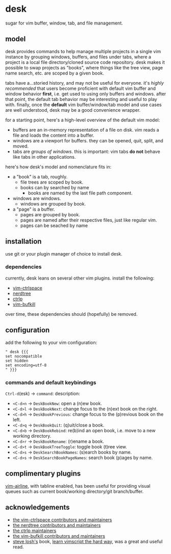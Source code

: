 desk
====

sugar for vim buffer, window, tab, and file management.

## model

desk provides commands to help manage multiple projects in a single vim instance by grouping windows, buffers, and files under tabs, where a project is a local file directory/cloned source code repository. desk makes it possible to swap projects as "books", where things like the tree view, page name search, etc. are scoped by a given book.

tabs have a...storied history, and may not be useful for everyone. it's _highly recommended_ that users become proficient with default vim buffer and window behavior **first**, i.e. get used to using only buffers and windows. after that point, the default tab behavior may be interesting and useful to play with. finally, once the **default** vim buffer/window/tab model and use cases are well understood, desk may be a good convenience wrapper.

for a starting point, here's a high-level overview of the default vim model:

* buffers are an in-memory representation of a file on disk. vim reads a file and loads the content into a buffer.
* windows are a viewport for buffers. they can be opened, quit, split, and moved.
* tabs are _groups of windows_. this is important: vim tabs **do not** behave like tabs in other applications.

here's how desk's model and nomenclature fits in:

* a "book" is a tab, roughly.
  * file trees are scoped by book.
  * books can by searched by name
    * books are named by the last file path component.
* windows are windows.
  * windows are grouped by book.
* a "page" is a buffer.
  * pages are grouped by book.
  * pages are named after their respective files, just like regular vim.
  * pages can be seached by name

## installation

use git or your plugin manager of choice to install desk.

### dependencies

currently, desk leans on several other vim plugins. install the following:

* [vim-ctrlspace](https://github.com/vim-ctrlspace/vim-ctrlspace)
* [nerdtree](https://github.com/preservim/nerdtree)
* [ctrlp](https://github.com/ctrlpvim/ctrlp.vim)
* [vim-bufkill](https://github.com/qpkorr/vim-bufkill)

over time, these dependencies should (hopefully) be removed.

## configuration

add the following to your vim configuration:

```viml
" desk {{{
set nocompatible
set hidden
set encoding=utf-8
" }}}
```

### commands and default keybindings

`Ctrl-d`(esk) -> `command`: description:

* `<C-d>n` -> `DeskBookNew`: open a (n)ew book.
* `<C-d>l` -> `DeskBookNext`: change focus to the (n)ext book on the right.
* `<C-d>h` -> `DeskBookPrevious`: change focus to the (p)revious book on the left.
* `<C-d>q` -> `DeskBookQuit`: (q)uit/close a book.
* `<C-d>b` -> `DeskBookRebind`: re(b)ind an open book, i.e. move to a new working directory.
* `<C-d>r` -> `DeskBookRename`: (r)ename a book.
* `<C-d>t` -> `DeskBookTreeToggle`: toggle book (t)ree view.
* `<C-d>s` -> `DeskSearchBookNames`: (s)earch books by name.
* `<C-d>s` -> `DeskSearchBookPageNames`: search book (p)ages by name.

## complimentary plugins

[vim-airline](https://github.com/vim-airline/vim-airline), with tabline enabled, has been useful for providing visual queues such as current book/working directory/git branch/buffer.

## acknowledgements

* [the vim-ctrlspace contributors and maintainers](https://github.com/vim-ctrlspace/vim-ctrlspace/graphs/contributors)
* [the nerdtree contributors and maintainers](https://github.com/preservim/nerdtree/graphs/contributors)
* [the ctrlp maintainers](https://github.com/ctrlpvim/ctrlp.vim)
* [the vim-bufkill contributors and maintainers](https://github.com/qpkorr/vim-bufkill/graphs/contributors)
* [steve losh's](https://stevelosh.com/) book, [learn vimscript the hard way](https://learnvimscriptthehardway.stevelosh.com/), was a great and useful read.
